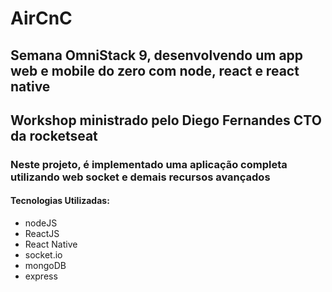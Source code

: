 # AirCnC
## Semana OmniStack 9, desenvolvendo um app web e mobile do zero com node, react e react native

## Workshop ministrado pelo Diego Fernandes CTO da rocketseat

### Neste projeto, é implementado uma aplicação completa utilizando web socket e demais recursos avançados

#### Tecnologias Utilizadas:

- nodeJS
- ReactJS
- React Native
- socket.io
- mongoDB
- express
